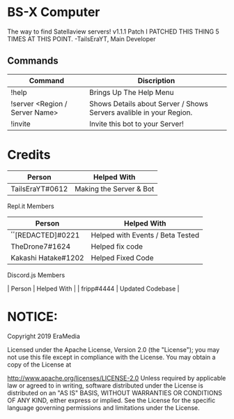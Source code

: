 BS-X Computer
=============
The way to find Satellaview servers!
v1.1.1 Patch
I PATCHED THIS THING 5 TIMES AT THIS POINT.
-TailsEraYT, Main Developer

Commands
--------
| Command | Discription |
|--|--|
| !help | Brings Up The Help Menu |
| !server <Region / Server Name> | Shows Details about Server / Shows Servers avalible in your Region. |
| !invite | Invite this bot to your Server! |

Credits
=======

| Person | Helped With |
|--|--|
| TailsEraYT#0612 | Making the Server & Bot |

Repl.it Members

| Person | Helped With |
|--------|-------------|
| ٴٴ[REDACTED]#0221 | Helped with Events / Beta Tested |
| TheDrone7#1624 | Helped fix code |
| Kakashi Hatake#1202 | Helped Fixed Code |

Discord.js Members

| Person | Helped With |
| fripp#4444 | Updated Codebase |

NOTICE:
======
Copyright 2019 EraMedia

Licensed under the Apache License, Version 2.0 (the "License"); you may not use this file except in compliance with the License. You may obtain a copy of the License at

   http://www.apache.org/licenses/LICENSE-2.0
Unless required by applicable law or agreed to in writing, software distributed under the License is distributed on an "AS IS" BASIS, WITHOUT WARRANTIES OR CONDITIONS OF ANY KIND, either express or implied. See the License for the specific language governing permissions and limitations under the License.

